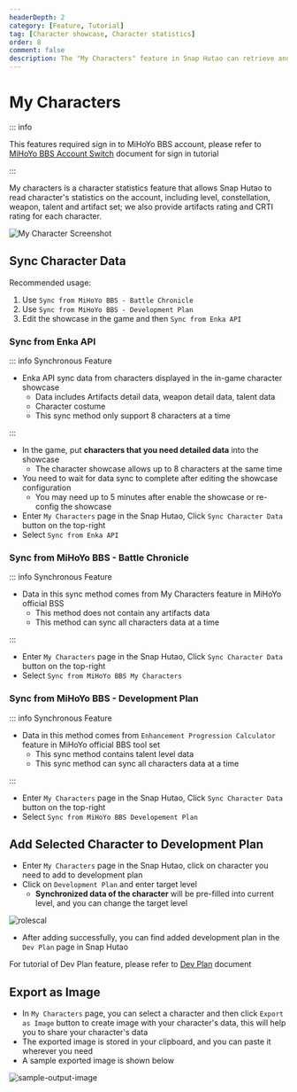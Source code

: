 ```yaml
---
headerDepth: 2
category: [Feature, Tutorial]
tag: [Character showcase, Character statistics]
order: 8
comment: false
description: The "My Characters" feature in Snap Hutao can retrieve and display specific data of the characters owned within a Genshin Impact account. It provides analytical data such as character level, constellations, talents, and artifact ratings.
---
```


# My Characters

::: info

This features required sign in to MiHoYo BBS account, please refer to [MiHoYo BBS Account Switch](mhy-account-switch.md) document for sign in tutorial

:::

My characters is a character statistics feature that allows Snap Hutao to read character's statistics on the account,
including level, constellation, weapon, talent and artifact set; we also provide artifacts rating and CRTI rating for
each character.

![My Character Screenshot](https://img.alicdn.com/imgextra/i2/1797064093/O1CN01SpkZag1g6e0sAYQKO_!!1797064093.png_.webp)

## Sync Character Data

Recommended usage:

1. Use `Sync from MiHoYo BBS - Battle Chronicle`
2. Use `Sync from MiHoYo BBS - Development Plan`
3. Edit the showcase in the game and then `Sync from Enka API`

### Sync from Enka API

::: info Synchronous Feature

- Enka API sync data from characters displayed in the in-game character showcase
  - Data includes Artifacts detail data, weapon detail data, talent data
  - Character costume
  - This sync method only support 8 characters at a time

:::

- In the game, put **characters that you need detailed data** into the showcase
  - The character showcase allows up to 8 characters at the same time
- You need to wait for data sync to complete after editing the showcase configuration
  - You may need up to 5 minutes after enable the showcase or re-config the showcase
- Enter `My Characters` page in the Snap Hutao, Click `Sync Character Data` button on the top-right
- Select `Sync from Enka API`

### Sync from MiHoYo BBS - Battle Chronicle

::: info Synchronous Feature

- Data in this sync method comes from My Characters feature in MiHoYo official BSS
  - This method does not contain any artifacts data
  - This method can sync all characters data at a time

:::

- Enter `My Characters` page in the Snap Hutao, Click `Sync Character Data` button on the top-right
- Select `Sync from MiHoYo BBS My Characters`

### Sync from MiHoYo BBS - Development Plan

::: info Synchronous Feature

- Data in this method comes from `Enhancement Progression Calculator` feature in MiHoYo official BBS tool set
  - This sync method contains talent level data
  - This sync method can sync all characters data at a time

:::

- Enter `My Characters` page in the Snap Hutao, Click `Sync Character Data` button on the top-right
- Select `Sync from MiHoYo BBS Developement Plan`

## Add Selected Character to Development Plan

- Enter `My Characters` page in the Snap Hutao, click on character you need to add to development plan
- Click on `Development Plan` and enter target level
  - **Synchronized data of the character** will be pre-filled into current level, and you can change the target level

![rolescal](https://img.alicdn.com/imgextra/i4/1797064093/O1CN01Ynvyso1g6e0tMntA3_!!1797064093.png_.webp)

- After adding successfully, you can find added development plan in the `Dev Plan` page in Snap Hutao

For tutorial of Dev Plan feature, please refer to [Dev Plan](develop-plan.md) document

## Export as Image

- In `My Characters` page, you can select a character and then click `Export as Image` button to create image with your
  character's data, this will help you to share your character's data
- The exported image is stored in your clipboard, and you can paste it wherever you need
- A sample exported image is shown below

![sample-output-image](https://img.alicdn.com/imgextra/i1/1797064093/O1CN01qdWCvd1g6e0zFwB91_!!1797064093.png_.webp)
